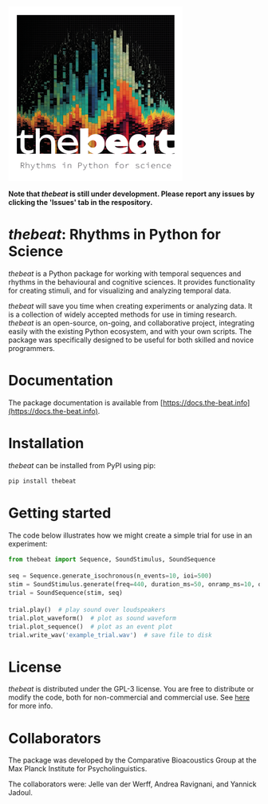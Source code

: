 <img src=docs/source/thebeat_logo.png height="350" width="350">

**Note that *thebeat* is still under development. Please report any issues by clicking the 'Issues' tab in the respository.**

# *thebeat*: Rhythms in Python for Science

*thebeat* is a Python package for working with temporal sequences and rhythms in the behavioural and cognitive sciences. It provides functionality for creating stimuli, and for visualizing and analyzing temporal data.

*thebeat* will save you time when creating experiments or analyzing data. 
It is a collection of widely accepted methods for use in timing research. 
*thebeat* is an open-source, on-going, and collaborative project, 
integrating easily with the existing Python ecosystem, and with your own scripts. 
The package was specifically designed to be useful for both skilled and novice programmers.

# Documentation
The package documentation is available from [https://docs.the-beat.info](https://docs.the-beat.info).

# Installation

*thebeat* can be installed from PyPI using pip:

```bash
pip install thebeat
```

# Getting started
The code below illustrates how we might create a simple trial for use in an experiment:

```python
from thebeat import Sequence, SoundStimulus, SoundSequence

seq = Sequence.generate_isochronous(n_events=10, ioi=500)
stim = SoundStimulus.generate(freq=440, duration_ms=50, onramp_ms=10, offramp_ms=10)
trial = SoundSequence(stim, seq)

trial.play()  # play sound over loudspeakers
trial.plot_waveform()  # plot as sound waveform
trial.plot_sequence()  # plot as an event plot
trial.write_wav('example_trial.wav')  # save file to disk
```

# License
*thebeat* is distributed under the GPL-3 license. You are free to distribute or modify the code, both for non-commercial and commercial use. See [here](https://choosealicense.com/licenses/gpl-3.0/) for more info.

# Collaborators
The package was developed by the Comparative Bioacoustics Group at the Max Planck Institute for Psycholinguistics.

The collaborators were: Jelle van der Werff, Andrea Ravignani, and Yannick Jadoul.

